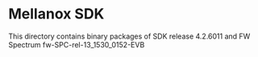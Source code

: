 Mellanox SDK
=============

This directory contains binary packages of SDK release 4.2.6011 and FW Spectrum fw-SPC-rel-13_1530_0152-EVB
